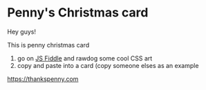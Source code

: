 # Penny's Christmas card

Hey guys! 

This is penny christmas card

1. go on [JS Fiddle](https://jsfiddle.net/) and rawdog some cool CSS art
2. copy and paste into a card (copy someone elses as an example


https://thankspenny.com
